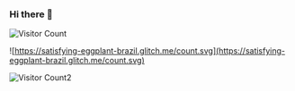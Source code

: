 ### Hi there 👋

<!--
**ztracer/ztracer** is a ✨ _special_ ✨ repository because its `README.md` (this file) appears on your GitHub profile.

Here are some ideas to get you started:

- 🔭 I’m currently working on ...
- 🌱 I’m currently learning ...
- 👯 I’m looking to collaborate on ...
- 🤔 I’m looking for help with ...
- 💬 Ask me about ...
- 📫 How to reach me: ...
- 😄 Pronouns: ...
- ⚡ Fun fact: ...
-->
<img src="https://pleasant-plastic-curiosity.glitch.me/counter" alt="Visitor Count">

![https://satisfying-eggplant-brazil.glitch.me/count.svg](https://satisfying-eggplant-brazil.glitch.me/count.svg)

![Visitor Count2](https://pleasant-plastic-curiosity.glitch.me/count)
